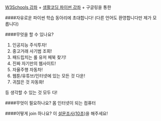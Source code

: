 [W3Schools 강좌](https://www.w3schools.in/python-tutorial/)
+
[생활코딩 파이썬 강좌](https://opentutorials.org/course/1750)
+
구글링을 통한 

####자유로운 파이썬 학습 동아리에 초대합니다! 
(다른 언어도 환영합니다만 제가 모릅니다)

####무엇을 할 수 있나요?

1. 인공지능 주식투자!
2. 중고거래 사기범 조회!
3. 패드립치는 롤 유저 페북 찾기!
4. 진짜 자기만의 웹사이트!
5. 자율주행 자동차!
6. 웹툰/유튜브/인터넷에 있는 모든 것 다운!
7. 귀찮은 것 자동화!

등 생각할 수 있는 것 모두 다!

####무엇이 필요하나요?
몸
인터넷이 되는 컴퓨터

####어떻게 join 하나요?
이 [설문조사(10초)](https://forms.gle/jWa4V62FdELxDQ2B8)을 해주세요!
